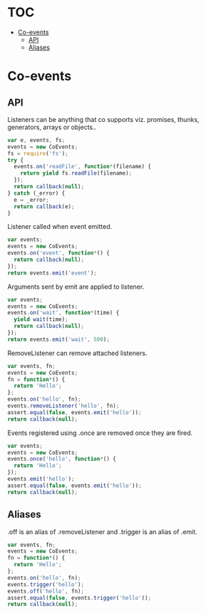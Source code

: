 # TOC
   - [Co-events](#co-events)
     - [API](#co-events-api)
     - [Aliases](#co-events-aliases)
<a name=""></a>
 
<a name="co-events"></a>
# Co-events
<a name="co-events-api"></a>
## API
Listeners can be anything that co supports viz. promises, thunks, generators, arrays or objects..

```js
var e, events, fs;
events = new CoEvents;
fs = require('fs');
try {
  events.on('readFile', function*(filename) {
    return yield fs.readFile(filename);
  });
  return callback(null);
} catch (_error) {
  e = _error;
  return callback(e);
}
```

Listener called when event emitted.

```js
var events;
events = new CoEvents;
events.on('event', function*() {
  return callback(null);
});
return events.emit('event');
```

Arguments sent by emit are applied to listener.

```js
var events;
events = new CoEvents;
events.on('wait', function*(time) {
  yield wait(time);
  return callback(null);
});
return events.emit('wait', 500);
```

RemoveListener can remove attached listeners.

```js
var events, fn;
events = new CoEvents;
fn = function*() {
  return 'Hello';
};
events.on('hello', fn);
events.removeListener('hello', fn);
assert.equal(false, events.emit('hello'));
return callback(null);
```

Events registered using .once are removed once they are fired.

```js
var events;
events = new CoEvents;
events.once('hello', function*() {
  return 'Hello';
});
events.emit('hello');
assert.equal(false, events.emit('hello'));
return callback(null);
```

<a name="co-events-aliases"></a>
## Aliases
.off is an alias of .removeListener and .trigger is an alias of .emit.

```js
var events, fn;
events = new CoEvents;
fn = function*() {
  return 'Hello';
};
events.on('hello', fn);
events.trigger('hello');
events.off('hello', fn);
assert.equal(false, events.trigger('hello'));
return callback(null);
```

